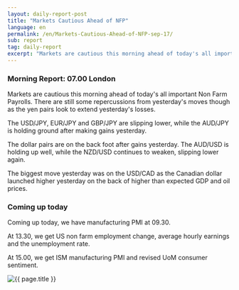 ```yaml
---
layout: daily-report-post
title: "Markets Cautious Ahead of NFP"
language: en
permalink: /en/Markets-Cautious-Ahead-of-NFP-sep-17/
sub: report
tag: daily-report
excerpt: "Markets are cautious this morning ahead of today's all important Non Farm Payrolls. There are still some repercussions from yesterday's moves though as the yen pairs ..."
---
```

### Morning Report: 07.00 London

Markets are cautious this morning ahead of today's all important Non Farm Payrolls. There are still some repercussions from yesterday's moves though as the yen pairs look to extend yesterday's losses. 

The USD/JPY, EUR/JPY and GBP/JPY are slipping lower, while the AUD/JPY is holding ground after making gains yesterday. 

The dollar pairs are on the back foot after gains yesterday. The AUD/USD is holding up well, while the NZD/USD continues to weaken, slipping lower again. 

The biggest move yesterday was on the USD/CAD as the Canadian dollar launched higher yesterday on the back of higher than expected GDP and oil prices. 

### Coming up today

Coming up today, we have manufacturing PMI at 09.30. 

At 13.30, we get US non farm employment change, average hourly earnings and the unemployment rate. 

At 15.00, we get ISM manufacturing PMI and revised UoM consumer sentiment.

<p><img src="{{ "/assets/images/daily-report/2017-09-01_07-41-41.jpg" | relative_url }}" alt="{{ page.title }}" title="{{ page.title }}"></p>